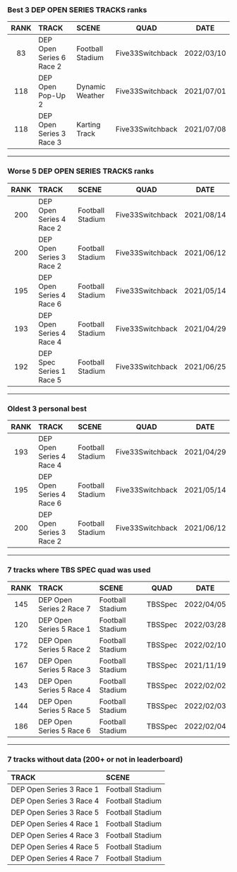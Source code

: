 ### Best 3 DEP OPEN SERIES TRACKS ranks
|RANK|TRACK|SCENE|QUAD|DATE|
|:---:|:---|:---|:---:|:---:|
|83|DEP Open Series 6 Race 2|Football Stadium|Five33Switchback|2022/03/10|
|118|DEP Open Pop-Up 2|Dynamic Weather|Five33Switchback|2021/07/01|
|118|DEP Open Series 3 Race 3|Karting Track|Five33Switchback|2021/07/08|
---
### Worse 5 DEP OPEN SERIES TRACKS ranks
|RANK|TRACK|SCENE|QUAD|DATE|
|:---:|:---|:---|:---:|:---:|
|200|DEP Open Series 4 Race 2|Football Stadium|Five33Switchback|2021/08/14|
|200|DEP Open Series 3 Race 2|Football Stadium|Five33Switchback|2021/06/12|
|195|DEP Open Series 4 Race 6|Football Stadium|Five33Switchback|2021/05/14|
|193|DEP Open Series 4 Race 4|Football Stadium|Five33Switchback|2021/04/29|
|192|DEP Spec Series 1 Race 5|Football Stadium|Five33Switchback|2021/06/25|
---
### Oldest 3 personal best
|RANK|TRACK|SCENE|QUAD|DATE|
|:---:|:---|:---|:---:|:---:|
|193|DEP Open Series 4 Race 4|Football Stadium|Five33Switchback|2021/04/29|
|195|DEP Open Series 4 Race 6|Football Stadium|Five33Switchback|2021/05/14|
|200|DEP Open Series 3 Race 2|Football Stadium|Five33Switchback|2021/06/12|
---
### 7 tracks where TBS SPEC quad was used
|RANK|TRACK|SCENE|QUAD|DATE|
|:---:|:---|:---|:---:|:---:|
|145|DEP Open Series 2 Race 7|Football Stadium|TBSSpec|2022/04/05|
|120|DEP Open Series 5 Race 1|Football Stadium|TBSSpec|2022/03/28|
|172|DEP Open Series 5 Race 2|Football Stadium|TBSSpec|2022/02/10|
|167|DEP Open Series 5 Race 3|Football Stadium|TBSSpec|2021/11/19|
|143|DEP Open Series 5 Race 4|Football Stadium|TBSSpec|2022/02/02|
|144|DEP Open Series 5 Race 5|Football Stadium|TBSSpec|2022/02/03|
|186|DEP Open Series 5 Race 6|Football Stadium|TBSSpec|2022/02/04|
---
### 7 tracks without data (200+ or not in leaderboard)
|TRACK|SCENE|
|:---|:---|
|DEP Open Series 3 Race 1|Football Stadium|
|DEP Open Series 3 Race 4|Football Stadium|
|DEP Open Series 3 Race 5|Football Stadium|
|DEP Open Series 4 Race 1|Football Stadium|
|DEP Open Series 4 Race 3|Football Stadium|
|DEP Open Series 4 Race 5|Football Stadium|
|DEP Open Series 4 Race 7|Football Stadium|
